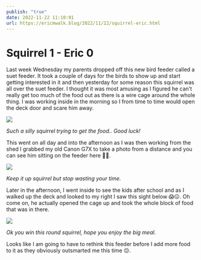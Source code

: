 ```yaml
---
publish: "true"
date: 2022-11-22 11:10:01
url: https://ericmwalk.blog/2022/11/22/squirrel-eric.html
---
```


# Squirrel 1 - Eric 0

Last week Wednesday my parents dropped off this new bird feeder called a suet feeder. It took a couple of days for the birds to show up and start getting interested in it and then yesterday for some reason this squirrel was all over the suet feeder. I thought it was most amusing as I figured he can’t really get too much of the food out as there is a wire cage around the whole thing. I was working inside in the morning so I from time to time would open the deck door and scare him away.

![](https://ericmwalk.blog/uploads/2022/9431ea58f4.jpg)

*Such a silly squirrel trying to get the food.. Good luck!*

This went on all day and into the afternoon as I was then working from the shed I grabbed my old Canon G7X to take a photo from a distance and you can see him sitting on the feeder here 🤷‍♂️.

![](https://ericmwalk.blog/uploads/2022/28efff0efc.jpg)

*Keep it up squirrel but stop wasting your time.*

Later in the afternoon, I went inside to see the kids after school and as I walked up the deck and looked to my right I saw this sight below 😱😖. Oh come on, he actually opened the cage up and took the whole block of food that was in there.

![](https://ericmwalk.blog/uploads/2022/6c99d04066.jpg)

*Ok you win this round squirrel, hope you enjoy the big meal.*

Looks like I am going to have to rethink this feeder before I add more food to it as they obviously outsmarted me this time 😔.
